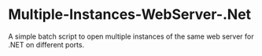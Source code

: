 # Multiple-Instances-WebServer-.Net
A simple batch script to open multiple instances of the same web server for .NET on different ports.

